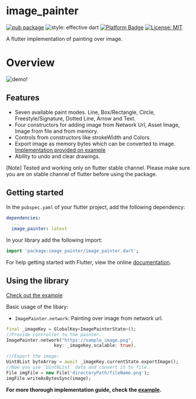 # image_painter

[![pub package](https://img.shields.io/pub/v/image_painter.svg)](https://pub.dev/packages/image_painter)
![style: effective dart](https://img.shields.io/badge/style-effective_dart-40c4ff.svg)
[![Platform Badge](https://img.shields.io/badge/platform-android%20|%20ios%20-green.svg)](https://pub.dev/packages/image_painter)
[![License: MIT](https://img.shields.io/badge/License-MIT-yellow.svg)](https://opensource.org/licenses/MIT)

A flutter implementation of painting over image.

# Overview
![demo!](https://raw.githubusercontent.com/yellowQ-software/yellowQ-Flutter-Image-Painter/main/screenshots/image_painter_sample.gif)

## Features

- Seven available paint modes. Line, Box/Rectangle, Circle, Freestyle/Signature, Dotted Line, Arrow and Text.
- Four constructors for adding image from Network Url, Asset Image, Image from file and from memory.
- Controls from constructors like strokeWidth and Colors.
- Export image as memory bytes which can be converted to image. [Implementation provided on example](./example)
- Ability to undo and clear drawings.

[Note]
  Tested and working only on flutter stable channel. Please make sure you are on stable channel of flutter before using the package.

## Getting started

In the `pubspec.yaml` of your flutter project, add the following dependency:

```yaml
dependencies:
  ...
  image_painter: latest
```

In your library add the following import:

```dart
import 'package:image_painter/image_painter.dart';
```

For help getting started with Flutter, view the online [documentation](https://flutter.io/).

## Using the library

[Check out the example](./example)

Basic usage of the libary:

- `ImagePainter.network`: Painting over image from network url.

```dart
final _imageKey = GlobalKey<ImagePainterState>();
//Provide controller to the painter.
ImagePainter.network("https://sample_image.png",
                  key: _imageKey,scalable: true),

///Export the image:
Uint8List byteArray = await _imageKey.currentState.exportImage();
//Now you use `Uint8List` data and convert it to file.
File imgFile = new File('directoryPath/fileName.png');
imgFile.writeAsBytesSync(image);
```
**For more thorough implementation guide, check the [example](./example).**
